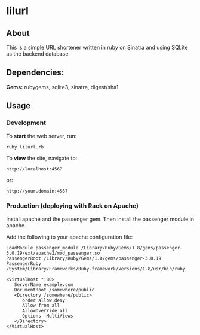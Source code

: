 # lilurl

## About

This is a simple URL shortener written in ruby on Sinatra
and using SQLite as the backend database.

## Dependencies:

**Gems:** rubygems, sqlite3, sinatra, digest/sha1

## Usage

### Development

To **start** the web server, run:

    ruby lilurl.rb

To **view** the site, navigate to:

    http://localhost:4567

or:

    http://your.domain:4567

### Production (deploying with Rack on Apache)

Install apache and the passenger gem. Then install the passenger module in apache.

Add the following to your apache configuration file:

    LoadModule passenger_module /Library/Ruby/Gems/1.8/gems/passenger-3.0.19/ext/apache2/mod_passenger.so
    PassengerRoot /Library/Ruby/Gems/1.8/gems/passenger-3.0.19
    PassengerRuby /System/Library/Frameworks/Ruby.framework/Versions/1.8/usr/bin/ruby

    <VirtualHost *:80>
       ServerName example.com
       DocumentRoot /somewhere/public
       <Directory /somewhere/public>
          order allow,deny
          Allow from all
          AllowOverride all
          Options -MultiViews
       </Directory>
    </VirtualHost>
